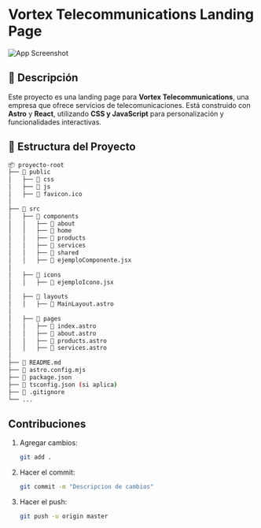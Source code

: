 # Vortex Telecommunications Landing Page

![App Screenshot](https://i.imgur.com/FjNgzF4.png)

## 📌 Descripción
Este proyecto es una landing page para **Vortex Telecommunications**, una empresa que ofrece servicios de telecomunicaciones. Está construido con **Astro** y **React**, utilizando **CSS y JavaScript** para personalización y funcionalidades interactivas.

## 📂 Estructura del Proyecto
```bash
📦 proyecto-root
├── 📂 public
│   ├── 📂 css
│   ├── 📂 js
│   ├── 📄 favicon.ico
│
├── 📂 src
│   ├── 📂 components
│   │   ├── 📂 about
│   │   ├── 📂 home
│   │   ├── 📂 products
│   │   ├── 📂 services
│   │   ├── 📂 shared
│   │   ├── 📄 ejemploComponente.jsx
│
│   ├── 📂 icons
│   │   ├── 📄 ejemploIcono.jsx
│
│   ├── 📂 layouts
│   │   ├── 📄 MainLayout.astro
│
│   ├── 📂 pages
│   │   ├── 📄 index.astro
│   │   ├── 📄 about.astro
│   │   ├── 📄 products.astro
│   │   ├── 📄 services.astro
│
├── 📄 README.md
├── 📄 astro.config.mjs
├── 📄 package.json
├── 📄 tsconfig.json (si aplica)
├── 📄 .gitignore
└── ...
```

## Contribuciones
1. Agregar cambios:
   ```bash
   git add .
   ```
2. Hacer el commit:
   ```bash
   git commit -m "Descripcion de cambios"
   ```
3. Hacer el push:
   ```bash
   git push -u origin master
   ```

